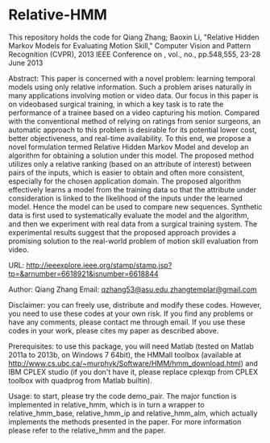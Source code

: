 Relative-HMM
============

This repository holds the code for Qiang Zhang; Baoxin Li, "Relative Hidden Markov Models for Evaluating Motion Skill," Computer Vision and Pattern Recognition (CVPR), 2013 IEEE Conference on , vol., no., pp.548,555, 23-28 June 2013

Abstract: This paper is concerned with a novel problem: learning temporal models using only relative information. Such a problem arises naturally in many applications involving motion or video data. Our focus in this paper is on videobased surgical training, in which a key task is to rate the performance of a trainee based on a video capturing his motion. Compared with the conventional method of relying on ratings from senior surgeons, an automatic approach to this problem is desirable for its potential lower cost, better objectiveness, and real-time availability. To this end, we propose a novel formulation termed Relative Hidden Markov Model and develop an algorithm for obtaining a solution under this model. The proposed method utilizes only a relative ranking (based on an attribute of interest) between pairs of the inputs, which is easier to obtain and often more consistent, especially for the chosen application domain. The proposed algorithm effectively learns a model from the training data so that the attribute under consideration is linked to the likelihood of the inputs under the learned model. Hence the model can be used to compare new sequences. Synthetic data is first used to systematically evaluate the model and the algorithm, and then we experiment with real data from a surgical training system. The experimental results suggest that the proposed approach provides a promising solution to the real-world problem of motion skill evaluation from video.

URL: http://ieeexplore.ieee.org/stamp/stamp.jsp?tp=&arnumber=6618921&isnumber=6618844

Author: Qiang Zhang
Email: qzhang53@asu.edu,zhangtemplar@gmail.com

Disclaimer: you can freely use, distribute and modify these codes. However, you need to use these codes at your own risk. If you find any problems or have any comments, please contact me through email. If you use these codes in your work, please cites my paper as described above.

Prerequisites: to use this package, you will need Matlab (tested on Matlab 2011a to 2013b, on Windows 7 64bit), the HMMall toolbox (available at http://www.cs.ubc.ca/~murphyk/Software/HMM/hmm_download.html) and IBM CPLEX studio (if you don't have it, please replace cplexqp from CPLEX toolbox with quadprog from Matlab builtin).

Usage: to start, please try the code demo_pair. The major function is implemented in relative_hmm, which is in turn a wrapper to relative_hmm_base, relative_hmm_ip and relative_hmm_alm, which actually implements the methods presented in the paper. For more information please refer to the relative_hmm and the paper.
